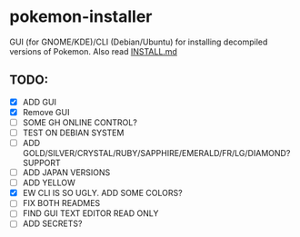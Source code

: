 # pokemon-installer
GUI (for GNOME/KDE)/CLI (Debian/Ubuntu) for installing decompiled versions of Pokemon. Also read [INSTALL.md](https://github.com/windowsvistaiscool/blob/html/INSTALL.md)

## TODO:
- [x] ADD GUI
- [x] Remove GUI
- [ ] SOME GH ONLINE CONTROL?
- [ ] TEST ON DEBIAN SYSTEM
- [ ] ADD GOLD/SILVER/CRYSTAL/RUBY/SAPPHIRE/EMERALD/FR/LG/DIAMOND? SUPPORT
- [ ] ADD JAPAN VERSIONS
- [ ] ADD YELLOW
- [x] EW CLI IS SO UGLY. ADD SOME COLORS?
- [ ] FIX BOTH READMES
- [ ] FIND GUI TEXT EDITOR READ ONLY
- [ ] ADD SECRETS?
